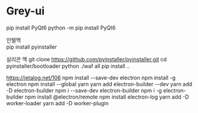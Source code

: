 # Grey-ui

pip install PyQt6
python -m pip install PyQt6


인텔맥  
pip install pyinstaller

실리콘 맥
git clone https://github.com/pyinstaller/pyinstaller.git
cd pyinstaller/bootloader
python ./waf all
pip install ..

https://jetalog.net/106
npm install --save-dev electron
npm install -g electron
npm install --global yarn
yarn add electron-builder --dev
yarn add -D electron-builder
npm i --save-dev electron-builder
npm i -g electron-builder
npm install @electron/remote
npm install electron-log
yarn add -D worker-loader
yarn add -D worker-plugin